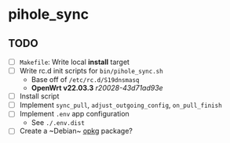 # pihole_sync

## TODO

- [ ] `Makefile`: Write local **install** target
- [ ] Write rc.d init scripts for `bin/pihole_sync.sh`
  * Base off of `/etc/rc.d/S19dnsmasq`
  * **OpenWrt v22.03.3** *r20028-43d71ad93e*
- [ ] Install script
- [ ] Implement `sync_pull`, `adjust_outgoing_config`, `on_pull_finish`
- [ ] Implement `.env` app configuration
  * See `./.env.dist`
- [ ] Create a ~Debian~ [opkg](https://github.com/Optware/Optware-ng/wiki/Adding-a-package-to-Optware-ng) package?
